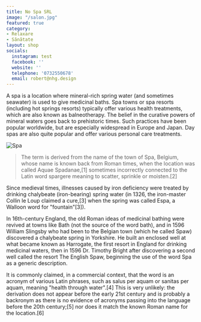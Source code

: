 ```yaml
---
title: No Spa SRL
image: "/salon.jpg"
featured: true
category:
- Relaxare
- Sănătate
layout: shop
socials:
  instagram: test
  facebook: ''
  website: ''
  telephone: '0732550678'
  email: robert@nhg.design
---
```

A spa is a location where mineral-rich spring water (and sometimes seawater) is used to give medicinal baths. Spa towns or spa resorts (including hot springs resorts) typically offer various health treatments, which are also known as balneotherapy. The belief in the curative powers of mineral waters goes back to prehistoric times. Such practices have been popular worldwide, but are especially widespread in Europe and Japan. Day spas are also quite popular and offer various personal care treatments.

![Spa](/images/shops/salon.jpg)

> The term is derived from the name of the town of Spa, Belgium, whose name is known back from Roman times, when the location was called Aquae Spadanae,[1] sometimes incorrectly connected to the Latin word spargere meaning to scatter, sprinkle or moisten.[2]

Since medieval times, illnesses caused by iron deficiency were treated by drinking chalybeate (iron-bearing) spring water (in 1326, the iron-master Collin le Loup claimed a cure,[3] when the spring was called Espa, a Walloon word for "fountain"[3]).

In 16th-century England, the old Roman ideas of medicinal bathing were revived at towns like Bath (not the source of the word bath), and in 1596 William Slingsby who had been to the Belgian town (which he called Spaw) discovered a chalybeate spring in Yorkshire. He built an enclosed well at what became known as Harrogate, the first resort in England for drinking medicinal waters, then in 1596 Dr. Timothy Bright after discovering a second well called the resort The English Spaw, beginning the use of the word Spa as a generic description.

It is commonly claimed, in a commercial context, that the word is an acronym of various Latin phrases, such as salus per aquam or sanitas per aquam, meaning "health through water".[4] This is very unlikely: the derivation does not appear before the early 21st century and is probably a backronym as there is no evidence of acronyms passing into the language before the 20th century;[5] nor does it match the known Roman name for the location.[6]